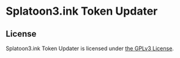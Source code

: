 # Splatoon3.ink Token Updater

## License

Splatoon3.ink Token Updater is licensed under [the GPLv3 License](/LICENSE).
